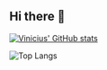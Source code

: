 ## Hi there 👋

<!--
**vinicius-souza-lima/vinicius-souza-lima** is a ✨ _special_ ✨ repository because its `README.md` (this file) appears on your GitHub profile.

Here are some ideas to get you started:

- 🔭 I’m currently working on ...
- 🌱 I’m currently learning ...
- 👯 I’m looking to collaborate on ...
- 🤔 I’m looking for help with ...
- 💬 Ask me about ...
- 📫 How to reach me: ...
- 😄 Pronouns: ...
- ⚡ Fun fact: ...
-->
[![Vinicius' GitHub stats](https://github-readme-stats.vercel.app/api?username=anuraghazra)](https://github.com/vinicius-souza-lima/github-readme-stats)

![Top Langs](https://github-readme-stats.vercel.app/api/top-langs/?username=vinicius-souza-lima&layout=compact)
